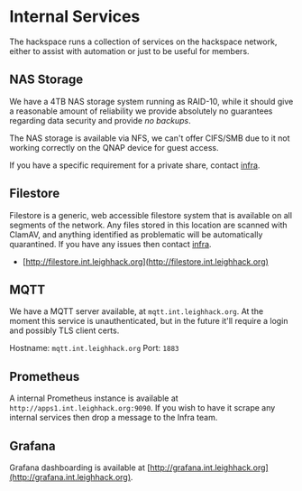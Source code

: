 # Internal Services

The hackspace runs a collection of services on the hackspace network, either to assist with automation or just to be useful for members.

## NAS Storage

We have a 4TB NAS storage system running as RAID-10, while it should give a reasonable amount of reliability we provide absolutely no guarantees regarding data security and provide *no backups*.

The NAS storage is available via NFS, we can't offer CIFS/SMB due to it not working correctly on the QNAP device for guest access.

If you have a specific requirement for a private share, contact [infra](../membership/useful_contacts.md#tech-infrastructure).

## Filestore

Filestore is a generic, web accessible filestore system that is available on all segments of the network. Any files stored in this location are scanned with ClamAV, and anything identified as problematic will be automatically quarantined. If you have any issues then contact [infra](../membership/useful_contacts.md#tech-infrastructure).

* [http://filestore.int.leighhack.org](http://filestore.int.leighhack.org)

## MQTT

We have a MQTT server available, at `mqtt.int.leighhack.org`. At the moment this service is unauthenticated, but in the future it'll require a login and possibly TLS client certs.

Hostname: `mqtt.int.leighhack.org`
Port: `1883`

## Prometheus

A internal Prometheus instance is available at `http://apps1.int.leighhack.org:9090`. If you wish to have it scrape any internal services then drop a message to the Infra team.

## Grafana

Grafana dashboarding is available at [http://grafana.int.leighhack.org](http://grafana.int.leighhack.org).